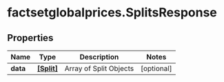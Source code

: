 # factsetglobalprices.SplitsResponse

## Properties

Name | Type | Description | Notes
------------ | ------------- | ------------- | -------------
**data** | [**[Split]**](Split.md) | Array of Split Objects | [optional] 


